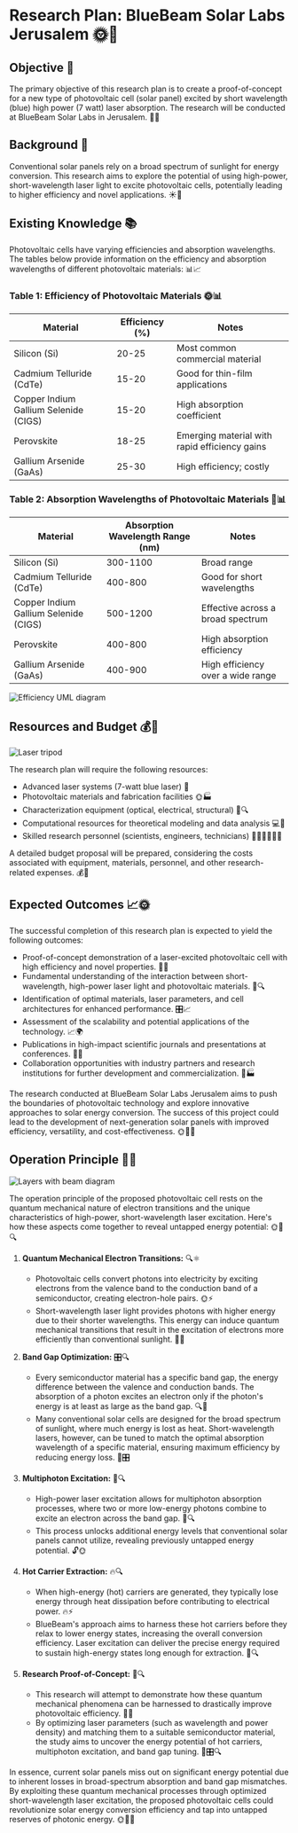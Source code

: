# Research Plan: BlueBeam Solar Labs Jerusalem 🌞🔬

## Objective 🎯
The primary objective of this research plan is to create a proof-of-concept for a new type of photovoltaic cell (solar panel) excited by short wavelength (blue) high power (7 watt) laser absorption. The research will be conducted at BlueBeam Solar Labs in Jerusalem. 🔋🔎

## Background 📜
Conventional solar panels rely on a broad spectrum of sunlight for energy conversion. This research aims to explore the potential of using high-power, short-wavelength laser light to excite photovoltaic cells, potentially leading to higher efficiency and novel applications. ☀️🌈

## Existing Knowledge 📚
Photovoltaic cells have varying efficiencies and absorption wavelengths. The tables below provide information on the efficiency and absorption wavelengths of different photovoltaic materials: 📊📈

### Table 1: Efficiency of Photovoltaic Materials 🌞📊
| Material          | Efficiency (%) | Notes                                             |
|-------------------|----------------|---------------------------------------------------|
| Silicon (Si)      | 20-25          | Most common commercial material                   |
| Cadmium Telluride (CdTe) | 15-20 | Good for thin-film applications                  |
| Copper Indium Gallium Selenide (CIGS) | 15-20 | High absorption coefficient                    |
| Perovskite        | 18-25          | Emerging material with rapid efficiency gains     |
| Gallium Arsenide (GaAs) | 25-30   | High efficiency; costly                           |

### Table 2: Absorption Wavelengths of Photovoltaic Materials 🌈📊
| Material          | Absorption Wavelength Range (nm) | Notes                                   |
|-------------------|----------------------------------|-----------------------------------------|
| Silicon (Si)      | 300-1100                         | Broad range                            |
| Cadmium Telluride (CdTe) | 400-800                | Good for short wavelengths             |
| Copper Indium Gallium Selenide (CIGS) | 500-1200  | Effective across a broad spectrum      |
| Perovskite        | 400-800                          | High absorption efficiency             |
| Gallium Arsenide (GaAs) | 400-900                    | High efficiency over a wide range      |

![Efficiency UML diagram](./mermaid_uml_efficiency.png)

## Resources and Budget 💰🔬
![Laser tripod](./laser_tripod_small.png)

The research plan will require the following resources:
- Advanced laser systems (7-watt blue laser) 🔦
- Photovoltaic materials and fabrication facilities 🌞🏭
- Characterization equipment (optical, electrical, structural) 🔬🔍
- Computational resources for theoretical modeling and data analysis 💻🧮
- Skilled research personnel (scientists, engineers, technicians) 👨‍🔬👩‍🔬👨‍💼

A detailed budget proposal will be prepared, considering the costs associated with equipment, materials, personnel, and other research-related expenses. 💰📝

## Expected Outcomes 📈🌞
The successful completion of this research plan is expected to yield the following outcomes:
- Proof-of-concept demonstration of a laser-excited photovoltaic cell with high efficiency and novel properties. 🔋🔬
- Fundamental understanding of the interaction between short-wavelength, high-power laser light and photovoltaic materials. 🌈🔍
- Identification of optimal materials, laser parameters, and cell architectures for enhanced performance. 🎛️📈
- Assessment of the scalability and potential applications of the technology. 📈🌍
- Publications in high-impact scientific journals and presentations at conferences. 📝🎤
- Collaboration opportunities with industry partners and research institutions for further development and commercialization. 🤝🏭

The research conducted at BlueBeam Solar Labs Jerusalem aims to push the boundaries of photovoltaic technology and explore innovative approaches to solar energy conversion. The success of this project could lead to the development of next-generation solar panels with improved efficiency, versatility, and cost-effectiveness. 🌞🔋💡

## Operation Principle 🔬🌈
![Layers with beam diagram](./layers_diagram_small.png)

The operation principle of the proposed photovoltaic cell rests on the quantum mechanical nature of electron transitions and the unique characteristics of high-power, short-wavelength laser excitation. Here's how these aspects come together to reveal untapped energy potential: 🌞🔦🔍

1. **Quantum Mechanical Electron Transitions:** 🔍⚛️
   - Photovoltaic cells convert photons into electricity by exciting electrons from the valence band to the conduction band of a semiconductor, creating electron-hole pairs. 🌞⚡
   - Short-wavelength laser light provides photons with higher energy due to their shorter wavelengths. This energy can induce quantum mechanical transitions that result in the excitation of electrons more efficiently than conventional sunlight. 🔦🌈

2. **Band Gap Optimization:** 🎛️🔍
   - Every semiconductor material has a specific band gap, the energy difference between the valence and conduction bands. The absorption of a photon excites an electron only if the photon's energy is at least as large as the band gap. 🔍🌈
   - Many conventional solar cells are designed for the broad spectrum of sunlight, where much energy is lost as heat. Short-wavelength lasers, however, can be tuned to match the optimal absorption wavelength of a specific material, ensuring maximum efficiency by reducing energy loss. 🔦🎛️

3. **Multiphoton Excitation:** 🔦🔍
   - High-power laser excitation allows for multiphoton absorption processes, where two or more low-energy photons combine to excite an electron across the band gap. 🔦🔍
   - This process unlocks additional energy levels that conventional solar panels cannot utilize, revealing previously untapped energy potential. 🔓🌞

4. **Hot Carrier Extraction:** 🔥🔍
   - When high-energy (hot) carriers are generated, they typically lose energy through heat dissipation before contributing to electrical power. 🔥⚡
   - BlueBeam's approach aims to harness these hot carriers before they relax to lower energy states, increasing the overall conversion efficiency. Laser excitation can deliver the precise energy required to sustain high-energy states long enough for extraction. 🔦🔍

5. **Research Proof-of-Concept:** 🔬🔍
   - This research will attempt to demonstrate how these quantum mechanical phenomena can be harnessed to drastically improve photovoltaic efficiency. 🔬🌞
   - By optimizing laser parameters (such as wavelength and power density) and matching them to a suitable semiconductor material, the study aims to uncover the energy potential of hot carriers, multiphoton excitation, and band gap tuning. 🔦🎛️🔍

In essence, current solar panels miss out on significant energy potential due to inherent losses in broad-spectrum absorption and band gap mismatches. By exploiting these quantum mechanical processes through optimized short-wavelength laser excitation, the proposed photovoltaic cells could revolutionize solar energy conversion efficiency and tap into untapped reserves of photonic energy. 🌞🔋💡
